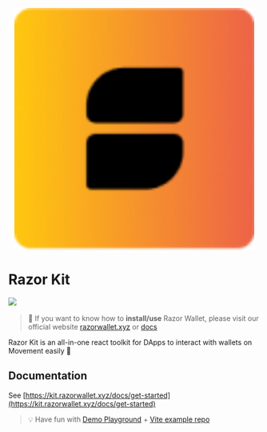 <p align="center"><a href="https://kit.razorwallet.xyz">
<img width="480" src="/assets/logo.png"/>
</a></p>

# Razor Kit

<a href="https://github.com/wallet-standard/wallet-standard">
  <img src="https://badgen.net/badge/wallet-standard/supported/green" />
</a>

> 👋 If you want to know how to **install/use** Razor Wallet, please visit our official website [razorwallet.xyz](https://razorwallet.xyz) or [docs](https://kit.razorwallet.xyz)

Razor Kit is an all-in-one react toolkit for DApps to interact with wallets on Movement easily 🥳

## Documentation

See [https://kit.razorwallet.xyz/docs/get-started](https://kit.razorwallet.xyz/docs/get-started)

> 💡 Have fun with [Demo Playground](https://kit-demo.razorwallet.xyz/) + [Vite example repo](https://github.com/razorlabsorg/wallet-kit-vite-example)
